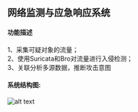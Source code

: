 ## 网络监测与应急响应系统
#### 功能描述
1、采集可疑对象的流量；<br>
2、使用Suricata和Bro对流量进行入侵检测；<br>
3、关联分析多源数据，推断攻击意图<br>
#### 系统结构图:
![alt text](https://github.com/ffzhello/forensictask/raw/master/pic.png)
